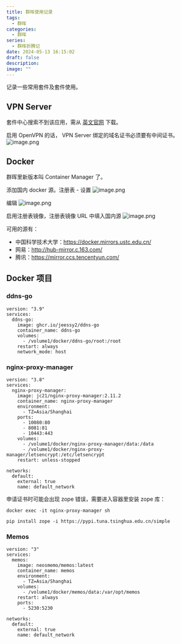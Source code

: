 ```yaml
---
title: 群晖使用记录
tags:
  - 群晖
categories:
  - 群晖
series:
  - 群晖折腾记
date: 2024-05-13 16:15:02
draft: false
description: 
image: ""
---
```


记录一些常用套件及套件使用。
<!--more-->


## VPN Server
套件中心搜索不到该应用，需从 [英文官网](https://www.synology.com/en-us/support/download) 下载。

启用 OpenVPN 的话， VPN Server 绑定的域名证书必须要有中间证书。
![image.png](https://r.xulinfeng.xyz/linden/2024/05/0f49118074904cbf95f099a21cd3f9df.png)

## Docker
群晖里新版本叫 Container Manager 了。

添加国内 docker 源。注册表 - 设置
![image.png](https://r.xulinfeng.xyz/linden/2024/05/60a0d887ef42baa0fa85ce9c92a71dec.png)

编辑
![image.png](https://r.xulinfeng.xyz/linden/2024/05/d348a665dc8a6bfbd099a3e0c6d387bc.png)

启用注册表镜像，注册表镜像 URL 中填入国内源
![image.png](https://r.xulinfeng.xyz/linden/2024/05/0d72f8ee124395221f085dd7c59da8ab.png)

可用的源有：
- 中国科学技术大学：https://docker.mirrors.ustc.edu.cn/
- 网易：http://hub-mirror.c.163.com/
- 腾讯：https://mirror.ccs.tencentyun.com/


## Docker 项目

### ddns-go

```
version: "3.9"
services:
  ddns-go:
    image: ghcr.io/jeessy2/ddns-go
    container_name: ddns-go
    volumes:
      - /volume1/docker/ddns-go/root:/root
    restart: always
    network_mode: host

```


### nginx-proxy-manager

```
version: "3.8"
services:
  nginx-proxy-manager:
    image: jc21/nginx-proxy-manager:2.11.2
    container_name: nginx-proxy-manager
    environment:
      - TZ=Asia/Shanghai
    ports:
      - 10080:80
      - 8081:81
      - 10443:443
    volumes:
      - /volume1/docker/nginx-proxy-manager/data:/data
      - /volume1/docker/nginx-proxy-manager/letsencrypt:/etc/letsencrypt
    restart: unless-stopped

networks:
  default:
    external: true
    name: default_network

```

申请证书时可能会出现 zope 错误，需要进入容器里安装 zope 库：
```
docker exec -it nginx-proxy-manager sh

pip install zope -i https://pypi.tuna.tsinghua.edu.cn/simple

```

### Memos
```
version: "3"
services:
  memos:
    image: neosmemo/memos:latest
    container_name: memos
    environment:
      - TZ=Asia/Shanghai
    volumes:
      - /volume1/docker/memos/data:/var/opt/memos
    restart: always
    ports:
      - 5230:5230

networks:
  default:
    external: true
    name: default_network

```

